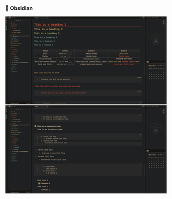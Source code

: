 ### 📔 Obsidian 

![demonstration-obsidian-colorstyle](.config/obsidian/screenshots/obsidian_1.png)
![demonstration-obsidian-colorstyle](.config/obsidian/screenshots/obsidian_2.png)

